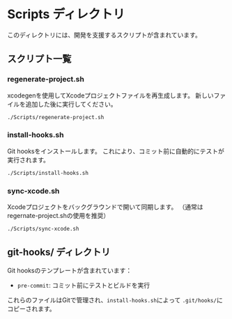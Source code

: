 # Scripts ディレクトリ

このディレクトリには、開発を支援するスクリプトが含まれています。

## スクリプト一覧

### regenerate-project.sh
xcodegenを使用してXcodeプロジェクトファイルを再生成します。
新しいファイルを追加した後に実行してください。

```bash
./Scripts/regenerate-project.sh
```

### install-hooks.sh
Git hooksをインストールします。
これにより、コミット前に自動的にテストが実行されます。

```bash
./Scripts/install-hooks.sh
```

### sync-xcode.sh
Xcodeプロジェクトをバックグラウンドで開いて同期します。
（通常はregernate-project.shの使用を推奨）

```bash
./Scripts/sync-xcode.sh
```

## git-hooks/ ディレクトリ

Git hooksのテンプレートが含まれています：
- `pre-commit`: コミット前にテストとビルドを実行

これらのファイルはGitで管理され、`install-hooks.sh`によって
`.git/hooks/`にコピーされます。